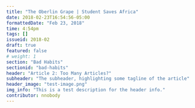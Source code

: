 ```yaml
---
title: "The Oberlin Grape | Student Saves Africa"
date: 2018-02-23T16:54:56-05:00
formattedDate: "Feb 23, 2018"
time: 4:54pm
tags: []
issueid: 2018-02
draft: true
featured: false
# weight: 1 
section: "Bad Habits"
sectionid: "bad-habits"
header: "Article 2: Too Many Articles?"
subheader: "The subheader, highlighting some tagline of the article"
header_image: "test-image.png"
img_info: "This is a test description for the header info."
contributor: nnobody
---
```


